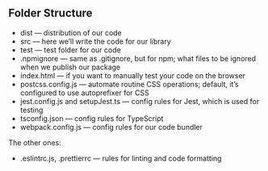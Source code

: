 ## Folder Structure
- dist — distribution of our code
- src — here we’ll write the code for our library
- test — test folder for our code
- .npmignore — same as .gitignore, but for npm; what files to be ignored when we publish our package
- index.html — if you want to manually test your code on the browser
- postcss.config.js — automate routine CSS operations; default, it’s configured to use autoprefixer for CSS
- jest.config.js and setupJest.ts — config rules for Jest, which is used for testing
- tsconfig.json — config rules for TypeScript
- webpack.config.js — config rules for our code bundler

The other ones:

- .eslintrc.js, .prettierrc — rules for linting and code formatting
